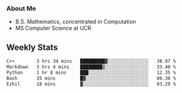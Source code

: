 ### About Me

- B.S. Mathematics, concentrated in Computation
- MS Computer Science at UCR


## Weekly Stats

<!--START_SECTION:waka-->

```txt
C++        3 hrs 34 mins   █████████▓░░░░░░░░░░░░░░░   38.97 %
Markdown   3 hrs 4 mins    ████████▒░░░░░░░░░░░░░░░░   33.40 %
Python     1 hr 8 mins     ███░░░░░░░░░░░░░░░░░░░░░░   12.35 %
Bash       35 mins         █▓░░░░░░░░░░░░░░░░░░░░░░░   06.38 %
Ezhil      18 mins         ▓░░░░░░░░░░░░░░░░░░░░░░░░   03.29 %
```

<!--END_SECTION:waka-->
